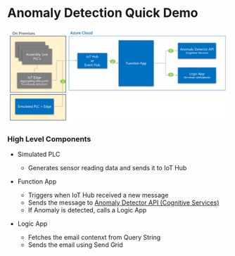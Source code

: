 # Anomaly Detection Quick Demo

![Architecture](https://github.com/jomit/anomaly-detection/blob/master/architecture.png)

### High Level Components
- Simulated PLC
    - Generates sensor reading data and sends it to IoT Hub

- Function App
    - Triggers when IoT Hub received a new message
    - Sends the message to [Anomaly Detector API (Cognitive Services)](https://docs.microsoft.com/en-us/azure/cognitive-services/anomaly-detector/quickstarts/detect-data-anomalies-nodejs-sdk?tabs=windows)
    - If Anomaly is detected, calls a Logic App

- Logic App
    - Fetches the email contenxt from Query String
    - Sends the email using Send Grid